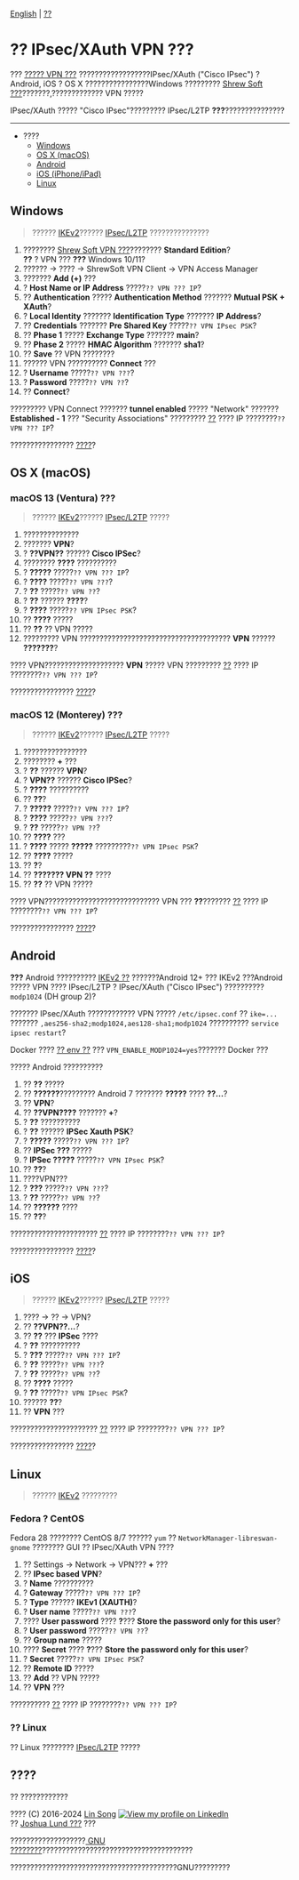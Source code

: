 [English](clients-xauth.md) | [??](clients-xauth-zh.md)

# ?? IPsec/XAuth VPN ???

??? [????? VPN ???](../README-zh.md) ??????????????????IPsec/XAuth ("Cisco IPsec") ? Android, iOS ? OS X ????????????????Windows ????????? [Shrew Soft ???](https://www.shrew.net/download/vpn)???????,????????????? VPN ?????

IPsec/XAuth ????? "Cisco IPsec"????????? IPsec/L2TP **???**???????????????

---
* ????
  * [Windows](#windows)
  * [OS X (macOS)](#os-x-macos)
  * [Android](#android)
  * [iOS (iPhone/iPad)](#ios)
  * [Linux](#linux)

## Windows

> ?????? [IKEv2](ikev2-howto-zh.md)?????? [IPsec/L2TP](clients-zh.md) ???????????????

1. ???????? [Shrew Soft VPN ???](https://www.shrew.net/download/vpn)???????? **Standard Edition**?   
   **??** ? VPN ??? **???** Windows 10/11?
1. ?????? -> ???? -> ShrewSoft VPN Client -> VPN Access Manager
1. ??????? **Add (+)** ???
1. ? **Host Name or IP Address** ?????`?? VPN ??? IP`?
1. ?? **Authentication** ????? **Authentication Method** ??????? **Mutual PSK + XAuth**?
1. ? **Local Identity** ??????? **Identification Type** ??????? **IP Address**?
1. ?? **Credentials** ??????? **Pre Shared Key** ?????`?? VPN IPsec PSK`?
1. ?? **Phase 1** ????? **Exchange Type** ??????? **main**?
1. ?? **Phase 2** ????? **HMAC Algorithm** ??????? **sha1**?
1. ?? **Save** ?? VPN ????????
1. ?????? VPN ?????????? **Connect** ???
1. ? **Username** ?????`?? VPN ???`?
1. ? **Password** ?????`?? VPN ??`?
1. ?? **Connect**?

????????? VPN Connect ??????? **tunnel enabled** ????? "Network" ??????? **Established - 1** ??? "Security Associations" ????????? [??](https://www.ipchicken.com) ???? IP ????????`?? VPN ??? IP`?

???????????????? [????](clients-zh.md#ikev1-????)?

## OS X (macOS)

### macOS 13 (Ventura) ???

> ?????? [IKEv2](ikev2-howto-zh.md)?????? [IPsec/L2TP](clients-zh.md) ?????

1. ??????????????
1. ??????? **VPN**?
1. ? **??VPN??** ?????? **Cisco IPSec**?
1. ???????? **????** ??????????
1. ? **?????** ?????`?? VPN ??? IP`?
1. ? **????** ?????`?? VPN ???`?
1. ? **??** ?????`?? VPN ??`?
1. ? **??** ?????? **????**?
1. ? **????** ?????`?? VPN IPsec PSK`?
1. ?? **????** ?????
1. ?? **??** ?? VPN ?????
1. ????????? VPN ?????????????????????????????????????? **VPN** ?????? **???????**?

???? VPN???????????????????? **VPN** ????? VPN ????????? [??](https://www.ipchicken.com) ???? IP ????????`?? VPN ??? IP`?

???????????????? [????](clients-zh.md#ikev1-????)?

### macOS 12 (Monterey) ???

> ?????? [IKEv2](ikev2-howto-zh.md)?????? [IPsec/L2TP](clients-zh.md) ?????

1. ????????????????
1. ???????? **+** ???
1. ? **??** ?????? **VPN**?
1. ? **VPN??** ?????? **Cisco IPSec**?
1. ? **????** ??????????
1. ?? **??**?
1. ? **?????** ?????`?? VPN ??? IP`?
1. ? **????** ?????`?? VPN ???`?
1. ? **??** ?????`?? VPN ??`?
1. ?? **????** ???
1. ? **????** ????? **?????** ?????????`?? VPN IPsec PSK`?
1. ?? **????** ?????
1. ?? **?**?
1. ?? **??????? VPN ??** ????
1. ?? **??** ?? VPN ?????

???? VPN????????????????????????????? VPN ??? **??**??????? [??](https://www.ipchicken.com) ???? IP ????????`?? VPN ??? IP`?

???????????????? [????](clients-zh.md#ikev1-????)?

## Android

**???** Android ?????????? [IKEv2 ??](ikev2-howto-zh.md) ???????Android 12+ ??? IKEv2 ???Android ????? VPN ???? IPsec/L2TP ? IPsec/XAuth ("Cisco IPsec") ?????????? `modp1024` (DH group 2)?

??????? IPsec/XAuth ???????????? VPN ????? `/etc/ipsec.conf` ?? `ike=...` ??????? `,aes256-sha2;modp1024,aes128-sha1;modp1024` ?????????? `service ipsec restart`?

Docker ???? [?? env ??](https://github.com/hwdsl2/docker-ipsec-vpn-server/blob/master/README-zh.md#???????) ??? `VPN_ENABLE_MODP1024=yes`??????? Docker ???

????? Android ??????????

1. ?? **??** ?????
1. ?? **??????**????????? Android 7 ??????? **?????** ???? **??...**?
1. ?? **VPN**?
1. ?? **??VPN????** ??????? **+**?
1. ? **??** ??????????
1. ? **??** ?????? **IPSec Xauth PSK**?
1. ? **?????** ?????`?? VPN ??? IP`?
1. ?? **IPSec ???** ?????
1. ? **IPSec ?????** ?????`?? VPN IPsec PSK`?
1. ?? **??**?
1. ????VPN???
1. ? **???** ?????`?? VPN ???`?
1. ? **??** ?????`?? VPN ??`?
1. ?? **??????** ????
1. ?? **??**?

?????????????????????? [??](https://www.ipchicken.com) ???? IP ????????`?? VPN ??? IP`?

???????????????? [????](clients-zh.md#ikev1-????)?

## iOS

> ?????? [IKEv2](ikev2-howto-zh.md)?????? [IPsec/L2TP](clients-zh.md) ?????

1. ???? -> ?? -> VPN?
1. ?? **??VPN??...**?
1. ?? **??** ??? **IPSec** ????
1. ? **??** ??????????
1. ? **???** ?????`?? VPN ??? IP`?
1. ? **??** ?????`?? VPN ???`?
1. ? **??** ?????`?? VPN ??`?
1. ?? **????** ?????
1. ? **??** ?????`?? VPN IPsec PSK`?
1. ?????? **??**?
1. ?? **VPN** ???

?????????????????????? [??](https://www.ipchicken.com) ???? IP ????????`?? VPN ??? IP`?

???????????????? [????](clients-zh.md#ikev1-????)?

## Linux

> ?????? [IKEv2](ikev2-howto-zh.md) ?????????

### Fedora ? CentOS

Fedora 28 ???????? CentOS 8/7 ?????? `yum` ?? `NetworkManager-libreswan-gnome` ???????? GUI ?? IPsec/XAuth VPN ????

1. ?? Settings -> Network -> VPN??? **+** ???
1. ?? **IPsec based VPN**?
1. ? **Name** ??????????
1. ? **Gateway** ?????`?? VPN ??? IP`?
1. ? **Type** ?????? **IKEv1 (XAUTH)**?
1. ? **User name** ?????`?? VPN ???`?
1. ???? **User password** ???? **?**??? **Store the password only for this user**?
1. ? **User password** ?????`?? VPN ??`?
1. ?? **Group name** ?????
1. ???? **Secret** ???? **?**??? **Store the password only for this user**?
1. ? **Secret** ?????`?? VPN IPsec PSK`?
1. ?? **Remote ID** ?????
1. ?? **Add** ?? VPN ?????
1. ?? **VPN** ???

?????????? [??](https://www.ipchicken.com) ???? IP ????????`?? VPN ??? IP`?

### ?? Linux

?? Linux ???????? [IPsec/L2TP](clients-zh.md#linux) ?????

## ????

?? ????????????

???? (C) 2016-2024 [Lin Song](https://github.com/hwdsl2) [![View my profile on LinkedIn](https://static.licdn.com/scds/common/u/img/webpromo/btn_viewmy_160x25.png)](https://www.linkedin.com/in/linsongui)   
?? [Joshua Lund ???](https://github.com/StreisandEffect/streisand/blob/6aa6b6b2735dd829ca8c417d72eb2768a89b6639/playbooks/roles/l2tp-ipsec/templates/instructions.md.j2) ???

???????????????????[ GNU ????????](https://www.gnu.org/licenses/gpl.html)??????????????????????????????????????

??????????????????????????????????????????GNU?????????
